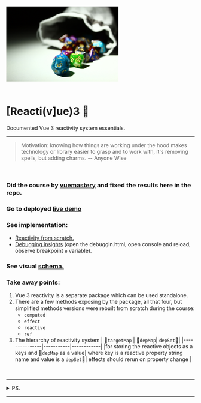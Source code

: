 <img src="./src/assets/og-img.jpg" height="auto" width="300" vspace=20 />

# [Reacti(v]ue)3 🤺

Documented Vue 3 reactivity system essentials.

---

> Motivation: knowing how things are working under the hood makes technology
> or library easier to grasp and to work with, it's removing spells, but adding charms.
> -- Anyone Wise

<br>

### Did the course by [vuemastery](https://www.vuemastery.com/courses/vue-3-reactivity/vue3-reactivity) and fixed the results here in the repo.

### Go to deployed [live demo](https://morning-meadow-98823.herokuapp.com/)

### See implementation:

-   [Reactivity from scratch.](src/reactivuetythree/index.js)
-   [Debugging insights](/src/reactivuetythree/debuggin.html)
    (open the debuggin.html, open console and reload, observe breakpoint `e` variable).

### See visual [schema.](https://www.plectica.com/maps/126WN3ECA)

### Take away points:

1. Vue 3 reactivity is a separate package which can be used standalone.
1. There are a few methods exposing by the package, all that four, but
   simplified methods versions were rebuilt from scratch during the course:
    - `computed`
    - `effect`
    - `reactive`
    - `ref`
1. The hierarchy of reactivity system
   | 🎯`targetMap` | 🏢`depMap`| `depSet`🏃|
   |---------------|-----------|------------|
   |for storing the reactive objects as a keys and 🏢`depMap` as a value| where key is a reactive property string name and value is a `depSet`🏃| effects should rerun on property change |

<br>

---

<details>
    <summary>PS.</summary>
<br>
Enjoyed learning a lot.
Thanks vuemastery team for doing a great job unblackboxing the Vue.js.

Also checked out wallabyjs.quokka-vscode extension — the one is allowing the console.log preview while you are typing — yeees, very cool.
</details>

---

